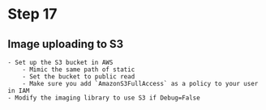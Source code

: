 # Step 17
    
## Image uploading to S3
    - Set up the S3 bucket in AWS
        - Mimic the same path of static
        - Set the bucket to public read
        - Make sure you add `AmazonS3FullAccess` as a policy to your user in IAM
    - Modify the imaging library to use S3 if Debug=False
    
    